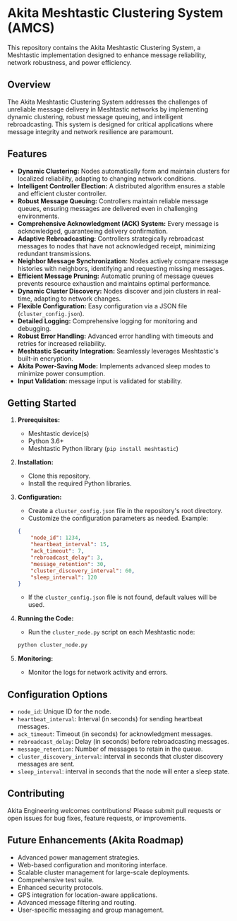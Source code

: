 # Akita Meshtastic Clustering System (AMCS)


This repository contains the Akita Meshtastic Clustering System, a Meshtastic implementation designed to enhance message reliability, network robustness, and power efficiency.

## Overview

The Akita Meshtastic Clustering System addresses the challenges of unreliable message delivery in Meshtastic networks by implementing dynamic clustering, robust message queuing, and intelligent rebroadcasting. This system is designed for critical applications where message integrity and network resilience are paramount.

## Features

* **Dynamic Clustering:** Nodes automatically form and maintain clusters for localized reliability, adapting to changing network conditions.
* **Intelligent Controller Election:** A distributed algorithm ensures a stable and efficient cluster controller.
* **Robust Message Queuing:** Controllers maintain reliable message queues, ensuring messages are delivered even in challenging environments.
* **Comprehensive Acknowledgment (ACK) System:** Every message is acknowledged, guaranteeing delivery confirmation.
* **Adaptive Rebroadcasting:** Controllers strategically rebroadcast messages to nodes that have not acknowledged receipt, minimizing redundant transmissions.
* **Neighbor Message Synchronization:** Nodes actively compare message histories with neighbors, identifying and requesting missing messages.
* **Efficient Message Pruning:** Automatic pruning of message queues prevents resource exhaustion and maintains optimal performance.
* **Dynamic Cluster Discovery:** Nodes discover and join clusters in real-time, adapting to network changes.
* **Flexible Configuration:** Easy configuration via a JSON file (`cluster_config.json`).
* **Detailed Logging:** Comprehensive logging for monitoring and debugging.
* **Robust Error Handling:** Advanced error handling with timeouts and retries for increased reliability.
* **Meshtastic Security Integration:** Seamlessly leverages Meshtastic's built-in encryption.
* **Akita Power-Saving Mode:** Implements advanced sleep modes to minimize power consumption.
* **Input Validation:** message input is validated for stability.

## Getting Started

1.  **Prerequisites:**
    * Meshtastic device(s)
    * Python 3.6+
    * Meshtastic Python library (`pip install meshtastic`)

2.  **Installation:**
    * Clone this repository.
    * Install the required Python libraries.

3.  **Configuration:**
    * Create a `cluster_config.json` file in the repository's root directory.
    * Customize the configuration parameters as needed. Example:

    ```json
    {
        "node_id": 1234,
        "heartbeat_interval": 15,
        "ack_timeout": 7,
        "rebroadcast_delay": 3,
        "message_retention": 30,
        "cluster_discovery_interval": 60,
        "sleep_interval": 120
    }
    ```

    * If the `cluster_config.json` file is not found, default values will be used.

4.  **Running the Code:**
    * Run the `cluster_node.py` script on each Meshtastic node:

    ```bash
    python cluster_node.py
    ```

5.  **Monitoring:**
    * Monitor the logs for network activity and errors.

## Configuration Options

* `node_id`: Unique ID for the node.
* `heartbeat_interval`: Interval (in seconds) for sending heartbeat messages.
* `ack_timeout`: Timeout (in seconds) for acknowledgment messages.
* `rebroadcast_delay`: Delay (in seconds) before rebroadcasting messages.
* `message_retention`: Number of messages to retain in the queue.
* `cluster_discovery_interval`: interval in seconds that cluster discovery messages are sent.
* `sleep_interval`: interval in seconds that the node will enter a sleep state.

## Contributing

Akita Engineering welcomes contributions! Please submit pull requests or open issues for bug fixes, feature requests, or improvements.


## Future Enhancements (Akita Roadmap)

* Advanced power management strategies.
* Web-based configuration and monitoring interface.
* Scalable cluster management for large-scale deployments.
* Comprehensive test suite.
* Enhanced security protocols.
* GPS integration for location-aware applications.
* Advanced message filtering and routing.
* User-specific messaging and group management.
